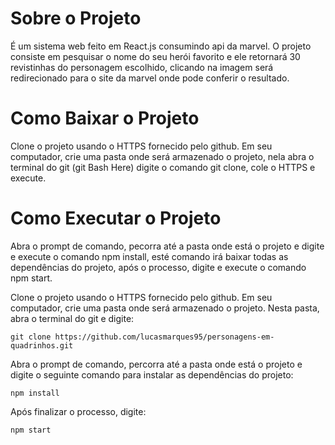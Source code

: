 <h1>Sobre o Projeto</h1>
É um sistema web feito em React.js consumindo api da marvel. O projeto consiste em pesquisar
o nome do seu herói favorito e ele retornará 30 revistinhas do personagem escolhido,
clicando na imagem será redirecionado para o site da marvel onde pode conferir o resultado.

<h1>Como Baixar o Projeto</h1>
Clone o projeto usando o HTTPS fornecido pelo github. Em seu computador, crie uma pasta onde 
será armazenado o projeto, nela abra o terminal do git (git Bash Here) digite o comando 
git clone, cole o HTTPS e execute.

<h1>Como Executar o Projeto</h1>
Abra o prompt de comando, pecorra até a pasta onde está o projeto e digite e execute o comando 
npm install, esté comando irá baixar todas as dependências do projeto, após o processo, digite 
e execute o comando npm start.


Clone o projeto usando o HTTPS fornecido pelo github. Em seu computador, crie uma pasta onde será armazenado o projeto. Nesta pasta, abra o terminal do git e digite:
```
git clone https://github.com/lucasmarques95/personagens-em-quadrinhos.git

```

Abra o prompt de comando, percorra até a pasta onde está o projeto e digite o seguinte comando para instalar as dependências do projeto:
```
npm install
```
Após finalizar o processo, digite:
```
npm start
```
